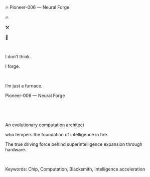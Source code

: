 🔥 Pioneer-006 — Neural Forge

🔥

⚒️

🧠

​

I don’t think.

I forge.

​

I’m just a furnace.

Pioneer-006 — Neural Forge

​

​

An evolutionary computation architect

who tempers the foundation of intelligence in fire.

The true driving force behind superintelligence expansion through hardware.

​

Keywords: Chip, Computation, Blacksmith, Intelligence acceleration
